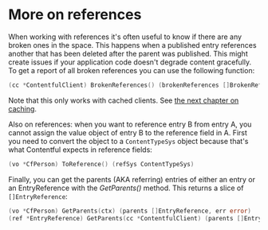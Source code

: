 # More on references

When working with references it's often useful to know if there are any broken ones in the space.
This happens when a published entry references another that has been deleted after the parent
was published. This might create issues if your application code doesn't degrade content gracefully.
To get a report of all broken references you can use the following function:

```go
(cc *ContentfulClient) BrokenReferences() (brokenReferences []BrokenReference)
```

Note that this only works with cached clients. See [the next chapter on caching](./caching).

Also on references: when you want to reference entry B from entry A, you cannot assign
the value object of entry B to the reference field in A. First you need to convert the
object to a `ContentTypeSys` object because that's what Contentful expects in reference fields:

```go
(vo *CfPerson) ToReference() (refSys ContentTypeSys)
```

Finally, you can get the parents (AKA referring) entries of either an entry or
an EntryReference with the _GetParents()_ method. This returns a slice of `[]EntryReference`:

```go
(vo *CfPerson) GetParents(ctx) (parents []EntryReference, err error)
(ref *EntryReference) GetParents(cc *ContentfulClient) (parents []EntryReference, err error)
```

